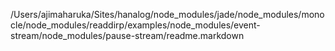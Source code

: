 /Users/ajimaharuka/Sites/hanalog/node_modules/jade/node_modules/monocle/node_modules/readdirp/examples/node_modules/event-stream/node_modules/pause-stream/readme.markdown